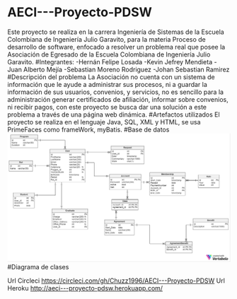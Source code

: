 ﻿# AECI---Proyecto-PDSW
Este proyecto se realiza en la carrera Ingeniería de Sistemas de la Escuela Colombiana de Ingeniería Julio Garavito, para la materia Proceso de desarrollo de software, enfocado a resolver un problema real que posee la Asociación de Egresado de la Escuela Colombiana de Ingeniería Julio Garavito.
#Integrantes:
  -Hernán Felipe Losada
  -Kevin Jefrey Mendieta
  -Juan Alberto Mejía
  -Sebastian Moreno Rodriguez
  -Johan Sebastian Ramirez
#Descripción del problema
La Asociación no cuenta con un sistema de información que le ayude a administrar sus procesos, ni a guardar la información de sus usuarios, convenios, y servicios, no es sencillo para la administración generar certificados de afiliación, informar sobre convenios, ni recibir pagos, con este proyecto se busca dar una solución a este problema a través de una página web dinámica.
#Artefactos utilizados
El proyecto se realiza en el lenguaje Java, SQL, XML y HTML, se usa PrimeFaces como frameWork, myBatis.
#Base de datos
![](BasedeDatos.png)
#Diagrama de clases

Url Circleci
https://circleci.com/gh/Chuzz1996/AECI---Proyecto-PDSW
Url Heroku 
http://aeci---proyecto-pdsw.herokuapp.com/
